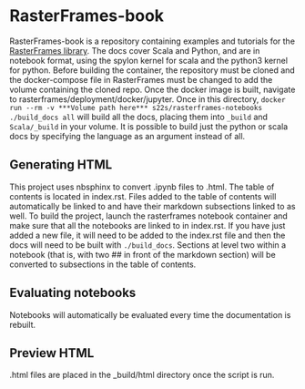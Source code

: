 # RasterFrames-book

RasterFrames-book is a repository containing examples and tutorials for the [RasterFrames library](https://github.com/locationtech/rasterframes).
The docs cover Scala and Python, and are in notebook format, using the spylon kernel for scala and the python3 kernel for python. Before building the container, the repository must be cloned and the docker-compose file in RasterFrames must be changed to add the volume containing the cloned repo. Once the docker image is built, navigate to rasterframes/deployment/docker/jupyter. Once in this directory, `docker run --rm -v ***Volume path here*** s22s/rasterframes-notebooks ./build_docs all` will build all the docs, placing them into `_build` and `Scala/_build` in your volume. It is possible to build just the python or scala docs by specifying the language as an argument instead of all.

## Generating HTML

This project uses nbsphinx to convert .ipynb files to .html. The table of contents is located in index.rst. Files added to the table of contents will automatically be linked to and have their markdown subsections linked to as well. To build the project, launch the rasterframes notebook container and make sure that all the notebooks are linked to in index.rst. If you have just added a new file, it will need to be added to the index.rst file and then the docs will need to be built with `./build_docs`. Sections at level two within a notebook (that is, with two ## in front of the markdown section) will be converted to subsections in the table of contents. 

## Evaluating notebooks

Notebooks will automatically be evaluated every time the documentation is rebuilt. 

## Preview HTML

.html files are placed in the _build/html directory once the script is run.
